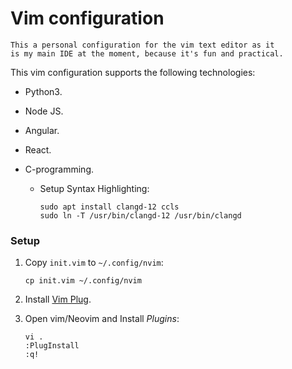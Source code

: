 # Vim configuration

```
This a personal configuration for the vim text editor as it
is my main IDE at the moment, because it's fun and practical.
```

This vim configuration supports the following technologies:

- Python3.
- Node JS.
- Angular.
- React.
- C-programming.

  - Setup Syntax Highlighting:

        sudo apt install clangd-12 ccls
        sudo ln -T /usr/bin/clangd-12 /usr/bin/clangd

### Setup

1.  Copy `init.vim` to `~/.config/nvim`:

        cp init.vim ~/.config/nvim

1.  Install [Vim Plug](https://github.com/junegunn/vim-plug).
1.  Open vim/Neovim and Install _Plugins_:

        vi .
        :PlugInstall
        :q!
